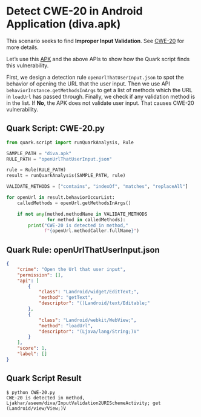 # Detect CWE-20 in Android Application (diva.apk)

This scenario seeks to find **Improper Input Validation**. See [CWE-20](https://cwe.mitre.org/data/definitions/20.html) for more details.

Let’s use this [APK](https://github.com/payatu/diva-android) and the above APIs to show how the Quark script finds this vulnerability.

First, we design a detection rule `openUrlThatUserInput.json` to spot the behavior of opening the URL that the user input. Then we use API `behaviorInstance.getMethodsInArgs` to get a list of methods which the URL in `loadUrl` has passed through. Finally, we check if any validation method is in the list. If **No**, the APK does not validate user input. That causes CWE-20 vulnerability.

## Quark Script: CWE-20.py
```python
from quark.script import runQuarkAnalysis, Rule

SAMPLE_PATH = "diva.apk"
RULE_PATH = "openUrlThatUserInput.json"

rule = Rule(RULE_PATH)
result = runQuarkAnalysis(SAMPLE_PATH, rule)

VALIDATE_METHODS = ["contains", "indexOf", "matches", "replaceAll"]

for openUrl in result.behaviorOccurList:
    calledMethods = openUrl.getMethodsInArgs()

    if not any(method.methodName in VALIDATE_METHODS
               for method in calledMethods):
        print("CWE-20 is detected in method,"
              f"{openUrl.methodCaller.fullName}")

```

## Quark Rule: openUrlThatUserInput.json
```json
{
    "crime": "Open the Url that user input",
    "permission": [],
    "api": [
        {
            "class": "Landroid/widget/EditText;",
            "method": "getText",
            "descriptor": "()Landroid/text/Editable;"
        },
        {
            "class": "Landroid/webkit/WebView;",
            "method": "loadUrl",
            "descriptor": "(Ljava/lang/String;)V"
        }
    ],
    "score": 1,
    "label": []
}
```

## Quark Script Result
```
$ python CWE-20.py
CWE-20 is detected in method, Ljakhar/aseem/diva/InputValidation2URISchemeActivity; get (Landroid/view/View;)V
```
